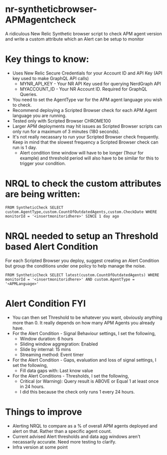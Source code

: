 # nr-syntheticbrowser-APMagentcheck
A ridiculous New Relic Synthetic browser script to check APM agent version and write a custom attribute which an Alert can be setup to monitor

# Key things to know: 

* Uses New Relic Secure Credentials for your Account ID and API Key (API key used to make GraphQL API calls)
  * MYNR_API_KEY - Your NR API Key used for querying NerdGraph API
  * MYACCOUNT_ID - Your NR Account ID. Required for GraphQL Queries. 
* You need to set the AgentType var for the APM agent language you wish to check.
* Recommend deploying a Scripted Browser check for each APM Agent language you are running.
* Tested only with Scripted Browser CHROME100
* Larger APM deployments may hit issues as Scripted Browser scripts can only run for a maximum of 3 minutes (180 seconds).
* It's not really necassary to run your Scripted Browser check frequently. Keep in mind that the slowest frequency a Scripted Browser check can run is 1 day.
  * Alert condition time window will have to be longer (1hour for example) and threshold period will also have to be similar for this to trigger your condition.

# NRQL to check the custom attributes are being written: 

`FROM SyntheticCheck SELECT custom.AgentType,custom.CountOfOutdatedAgents,custom.CheckDate WHERE monitorId = '<insertmonitoridhere>' SINCE 1 day ago`

# NRQL needed to setup an Threshold based Alert Condition
For each Scripted Browser you deploy, suggest creating an Alert Condition but group the conditions under one policy to help manage the noise.

`FROM SyntheticCheck SELECT latest(custom.CountOfOutdatedAgents) WHERE monitorId = '<insertmonitoridhere>' AND custom.AgentType = '<APMLanguage>'`

# Alert Condition FYI 
* You can then set Threshold to be whatever you want, obviously anything more than 0. It really depends on how many APM Agents you already have.
* For the Alert Condition - Signal Behaviour settings, I set the following,
  * Window duration: 6 hours
  * Sliding window aggregration: Enabled
  * Slide by internal: 15 mins
  * Streaming method: Event timer
* For the Alert Condition - Gaps, evaluation and loss of signal settings, I set the following,
  * Fill data gaps with: Last know value
* For the Alert Conditions - Thresholds, I set the following,
  * Critical (or Warning): Query result is ABOVE or Equal 1 at least once in 24 hours.
  * I did this because the check only runs 1 every 24 hours.  

# Things to improve
- Alerting NRQL to compare as a % of overall APM agents deployed and alert on that. Rather than a specific agent count.
- Current advised Alert thresholds and data agg windows aren't necassarily accurate. Need more testing to clarify.
- Infra version at some point
